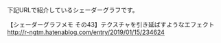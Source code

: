 下記URLで紹介しているシェーダーグラフです。<br>
	
【シェーダーグラフメモ その43】テクスチャを引き延ばすようなエフェクト
<br>
http://r-ngtm.hatenablog.com/entry/2019/01/15/234624